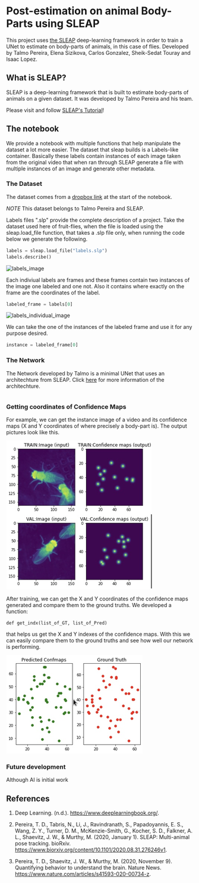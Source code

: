 # Post-estimation on animal Body-Parts using SLEAP

This project uses [the SLEAP](https://sleap.ai) deep-learning framework in order
to train a UNet to estimate on body-parts of animals, in this case of flies. Developed
by Talmo Pereira, Elena Sizikova, Carlos Gonzalez, Sheik-Sedat Touray and Isaac Lopez.

## What is SLEAP?

SLEAP is a deep-learning framework that is built to estimate body-parts of animals
on a given dataset. It was developed by Talmo Pereira and his team.

Please visit and follow [SLEAP's Tutorial](https://sleap.ai/tutorials/tutorial.html)!

## The notebook

We provide a notebook with multiple functions that help manipulate the dataset
a lot more easier.
The dataset that sleap builds is a Labels-like container.
Basically these labels contain instances of each image taken from the original video
that when ran through SLEAP generate a file with multiple instances of an image and generate other
metadata.

### The Dataset

The dataset comes from a [dropbox link](https://www.dropbox.com/s/b990gxjt3d3j3jh/210205.sleap_wt_gold.13pt.pkg.slp?dl=1) 
at the start of the notebook.

*NOTE* This dataset belongs to Talmo Pereira and SLEAP.

Labels files ".slp" provide the complete description of a project.
Take the dataset used here of fruit-flies, when the file is loaded using 
the sleap.load_file function, that takes a .slp file only, when running
the code below we generate the following.

```py
labels = sleap.load_file("labels.slp")
labels.describe()
```
![labels_image](labels_image.jpeg)

Each indiviual labels are frames and these frames contain
two instances of the image one labeled and one not. Also it
contains where exactly on the frame are the coordinates of the
label.
```py
labeled_frame = labels[0]
```
![labels_individual_image](labels_individual_image.jpeg)

We can take the one of the instances of the labeled frame
and use it for any purpose desired.
```py
instance = labeled_frame[0]
```


### The Network

The Network developed by Talmo is a minimal UNet that uses an architechture
from SLEAP. Click [here](https://sleap.ai/api/sleap.nn.architectures.unet.html#module-sleap.nn.architectures.unet) 
for more information of the architechture.

```py

```

### Getting coordinates of Confidence Maps
For example, we can get the instance image of a video and its
confidence maps (X and Y coordinates of where precisely a body-part
is). The output pictures look like this.

![](Image2.jpg)

After training, we can get the X and Y coordinates of the confidence
maps generated and compare them to the ground truths. We developed a 
function:
```
def get_indx(list_of_GT, list_of_Pred)
```
that helps us get the X and Y indexes of the confidence
maps. With this we can easily compare them to the ground
truths and see how well our network is performing. 

![](Image1.jpg)

### Future development
Although AI is initial work
## References
1. Deep Learning. (n.d.). https://www.deeplearningbook.org/. 

2. Pereira, T. D., Tabris, N., Li, J., Ravindranath, S., Papadoyannis, E. S., Wang, Z. Y., Turner, D. M., McKenzie-Smith, G., Kocher, S. D., Falkner, A. L., Shaevitz, J. W., &amp; Murthy, M. (2020, January 1). SLEAP: Multi-animal pose tracking. bioRxiv. https://www.biorxiv.org/content/10.1101/2020.08.31.276246v1. 

3. Pereira, T. D., Shaevitz, J. W., &amp; Murthy, M. (2020, November 9). Quantifying behavior to understand the brain. Nature News. https://www.nature.com/articles/s41593-020-00734-z.

